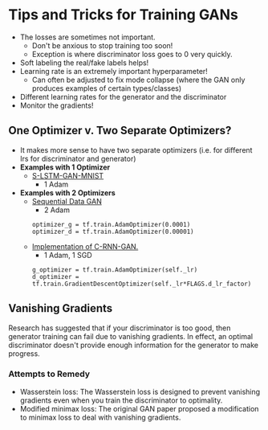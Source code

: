 # Tips and Tricks for Training GANs
* The losses are sometimes not important.
  * Don't be anxious to stop training too soon!
  * Exception is where discriminator loss goes to 0 very quickly.
* Soft labeling the real/fake labels helps!
* Learning rate is an extremely important hyperparameter!
  * Can often be adjusted to fix mode collapse (where the GAN only produces examples of certain types/classes)
* Different learning rates for the generator and the discriminator
* Monitor the gradients!

## One Optimizer v. Two Separate Optimizers?
* It makes more sense to have two separate optimizers (i.e. for different lrs for discriminator and generator)
* __Examples with 1 Optimizer__
  * [S-LSTM-GAN-MNIST](https://github.com/amitadate/S-LSTM-GAN-MNIST)
    * 1 Adam
* __Examples with 2 Optimizers__
  * [Sequential Data GAN](https://github.com/jsikyoon/SequentialData-GAN)
    * 2 Adam
    ```
    optimizer_g = tf.train.AdamOptimizer(0.0001)
    optimizer_d = tf.train.AdamOptimizer(0.00001)
    ```
  * [Implementation of C-RNN-GAN.](https://github.com/olofmogren/c-rnn-gan)
    * 1 Adam, 1 SGD
    ```
    g_optimizer = tf.train.AdamOptimizer(self._lr)
    d_optimizer = tf.train.GradientDescentOptimizer(self._lr*FLAGS.d_lr_factor)
    ```

## Vanishing Gradients
Research has suggested that if your discriminator is too good, then generator training can fail due to vanishing gradients. In effect, an optimal discriminator doesn't provide enough information for the generator to make progress.
### Attempts to Remedy
* Wasserstein loss: The Wasserstein loss is designed to prevent vanishing gradients even when you train the discriminator to optimality.
* Modified minimax loss: The original GAN paper proposed a modification to minimax loss to deal with vanishing gradients.
